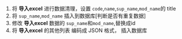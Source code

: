1. 将 **导入excel** 进行数据清理，设置 `code`,`name`,`sup_name`,`mod_name`的 title
2. 将 `sup_name`,`mod_name` 插入到数据库[判断是否有重复数据]
3. 修改 **导入excel** 数据的 `sup_name`和`mod_name`,替换成id
4. 将 **导入excel** 的其他列表 编码成 JSON 格式， 插入数据库